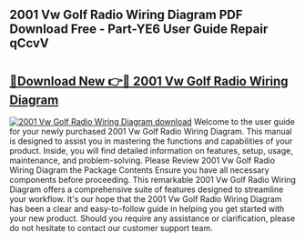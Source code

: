 ## 2001 Vw Golf Radio Wiring Diagram PDF Download Free - Part-YE6 User Guide Repair qCcvV

# <h2><a href="http://dfk24x.blite.top/?on=2001+Vw+Golf+Radio+Wiring+Diagram">🔗Download New 👉🔴 2001 Vw Golf Radio Wiring Diagram</a></h2>

[![2001 Vw Golf Radio Wiring Diagram download](https://i.imgur.com/lujVjoI.png)](http://dfk24x.blite.top/?on=2001+Vw+Golf+Radio+Wiring+Diagram)
Welcome to the user guide for your newly purchased 2001 Vw Golf Radio Wiring Diagram. This manual is designed to assist you in mastering the functions and capabilities of your product. Inside, you will find detailed information on features, setup, usage, maintenance, and problem-solving. Please Review 2001 Vw Golf Radio Wiring Diagram the Package Contents Ensure you have all necessary components before proceeding. This remarkable 2001 Vw Golf Radio Wiring Diagram offers a comprehensive suite of features designed to streamline your workflow. It's our hope that the 2001 Vw Golf Radio Wiring Diagram has been a clear and easy-to-follow guide in helping you get started with your new product. Should you require any assistance or clarification, please do not hesitate to contact our customer support team.
